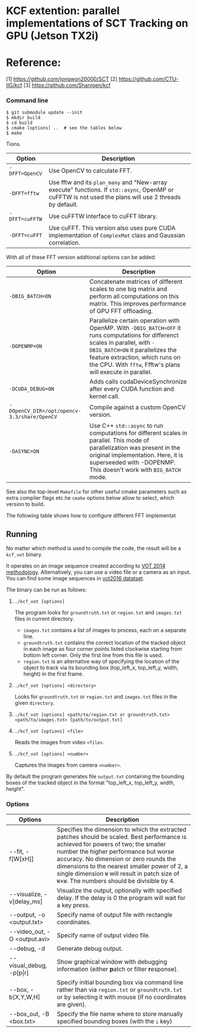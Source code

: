 # KCF extention: parallel implementations of SCT Tracking on GPU (Jetson TX2i)

# Reference:
[1] https://github.com/jongwon20000/SCT
[2] https://github.com/CTU-IIG/kcf
[3] https://github.com/Shanigen/kcf

### Command line

```shellsession
$ git submodule update --init
$ mkdir build
$ cd build
$ cmake [options] ..  # see the tables below
$ make
```

Tions.

|Option| Description |
| --- | --- |
| `-DFFT=OpenCV` | Use OpenCV to calculate FFT.|
| `-DFFT=fftw` | Use fftw and its `plan_many` and "New-array execute" functions. If `std::async`, OpenMP or cuFFTW is not used the plans will use 2 threads by default.|
| `-DFFT=cuFFTW` | Use cuFFTW interface to cuFFT library.|
| `-DFFT=cuFFT` | Use cuFFT. This version also uses pure CUDA implementation of `ComplexMat` class and Gaussian correlation.|

With all of these FFT version additional options can be added:

|Option| Description |
| --- | --- |
| `-DBIG_BATCH=ON` | Concatenate matrices of different scales to one big matrix and perform all computations on this matrix. This improves performance of GPU FFT offloading. |
| `-DOPENMP=ON` | Parallelize certain operation with OpenMP. With `-DBIG_BATCH=OFF` it runs computations for differenct scales in parallel, with `-DBIG_BATCH=ON` it parallelizes the feature extraction, which runs on the CPU. With `fftw`, Ffftw's plans will execute in parallel.|
| `-DCUDA_DEBUG=ON` | Adds calls cudaDeviceSynchronize after every CUDA function and kernel call.|
| `-DOpenCV_DIR=/opt/opencv-3.3/share/OpenCV` | Compile against a custom OpenCV version. |
| `-DASYNC=ON` | Use C++ `std::async` to run computations for different scales in parallel. This mode of parallelization was present in the original implementation. Here, it is superseeded with -DOPENMP. This doesn't work with `BIG_BATCH` mode.|

See also the top-level `Makefile` for other useful cmake parameters
such as extra compiler flags etc.he `cmake` options below allow to select, which version to build.

The following table shows how to configure different FFT
implementat

## Running

No matter which method is used to compile the code, the result will be
a `kcf_vot` binary.

It operates on an image sequence created according to [VOT 2014
methodology][10]. Alternatively, you can use a video file or a camera
as an input. You can find some image sequences in [vot2016
datatset][11].

The binary can be run as follows:

1. `./kcf_vot [options]`

   The program looks for `groundtruth.txt` or `region.txt` and
   `images.txt` files in current directory.

   - `images.txt` contains a list of images to process, each on a
     separate line.
   - `groundtruth.txt` contains the correct location of the tracked
     object in each image as four corner points listed clockwise
     starting from bottom left corner. Only the first line from this
     file is used.
   - `region.txt` is an alternative way of specifying the location of
     the object to track via its bounding box (top_left_x, top_left_y,
     width, height) in the first frame.

2. `./kcf_vot [options] <directory>`

   Looks for `groundtruth.txt` or `region.txt` and `images.txt` files
   in the given `directory`.

3. `./kcf_vot [options] <path/to/region.txt or groundtruth.txt> <path/to/images.txt> [path/to/output.txt]`

4. `./kcf_vot [options] <file>`

   Reads the images from video `<file>`.

5. `./kcf_vot [options] <number>`

   Captures the images from camera `<number>`.

By default the program generates file `output.txt` containing the
bounding boxes of the tracked object in the format "top_left_x,
top_left_y, width, height".

[10]: http://www.votchallenge.net/
[11]: http://www.votchallenge.net/vot2016/dataset.html

### Options

| Options | Description |
| ------- | ----------- |
| --fit, -f[W[xH]] | Specifies the dimension to which the extracted patches should be scaled. Best performance is achieved for powers of two; the smaller number the higher performance but worse accuracy. No dimension or zero rounds the dimensions to the nearest smaller power of 2, a single dimension `W` will result in patch size of `W`×`W`. The numbers should be divisible by 4. |
| --visualize, -v[delay_ms] | Visualize the output, optionally with specified delay. If the delay is 0 the program will wait for a key press. |
| --output, -o <output.txt>	 | Specify name of output file with rectangle coordinates. |
| --video_out, -O <output.avi>	 | Specify name of output video file. |
| --debug, -d				 | Generate debug output. |
| --visual_debug, -p[p\|r] | Show graphical window with debugging information (either **p**atch or filter **r**esponse). |
| --box, -b[X,Y,W,H] | Specify initial bounding box via command line rather than via `region.txt` or `groundtruth.txt` or by selecting it with mouse (if no coordinates are given). |
| --box_out, -B <box.txt> | Specify the file name where to store manually specified bounding boxes (with the <kbd>i</kbd> key) |





